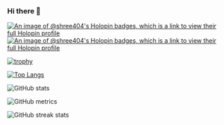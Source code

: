 ### Hi there 👋

[![An image of @shree404's Holopin badges, which is a link to view their full Holopin profile](https://holopin.me/shree404)](https://holopin.io/@shree404)
[![An image of @shree404's Holopin badges, which is a link to view their full Holopin profile](https://holopin.me/shree404)](https://holopin.io/@shree404)




[![trophy](https://github-profile-trophy.vercel.app/?username=shree404&theme=onedark)](https://github.com/ryo-ma/github-profile-trophy)

[![Top Langs](https://github-readme-stats.vercel.app/api/top-langs/?username=shree404)](https://github.com/anuraghazra/github-readme-stats)


![GitHub stats](https://github-readme-stats.vercel.app/api?username=shree404&show_icons=true&theme=transparent)   

![GitHub metrics](https://metrics.lecoq.io/shree404)  

![GitHub streak stats](https://streak-stats.demolab.com/?user=shree404) 

<!--
**shree404/shree404** is a ✨ _special_ ✨ repository because its `README.md` (this file) appears on your GitHub profile.

Here are some ideas to get you started:

- 🔭 I’m currently working on ...
- 🌱 I’m currently learning ...
- 👯 I’m looking to collaborate on ...
- 🤔 I’m looking for help with ...
- 💬 Ask me about ...
- 📫 How to reach me: ...
- 😄 Pronouns: ...
- ⚡ Fun fact: ...
-->
